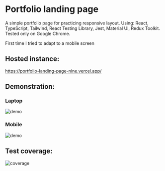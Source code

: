 # Portfolio landing page

A simple portfolio page for practicing responsive layout.
Using: React, TypeScript, Tailwind, React Testing Library, Jest, Material UI, Redux Toolkit.  
Tested only on Google Chrome.

First time I tried to adapt to a mobile screen

## Hosted instance:
https://portfolio-landing-page-nine.vercel.app/

## Demonstration:
### Laptop
![demo](https://github.com/oOFaYOo/portfolio-landing-page/blob/main/public/demo.gif)

### Mobile
![demo](https://github.com/oOFaYOo/portfolio-landing-page/blob/main/public/demo-mobile.gif)

## Test coverage:
![coverage](https://github.com/oOFaYOo/portfolio-landing-page/blob/main/public/coverage.jpg)
